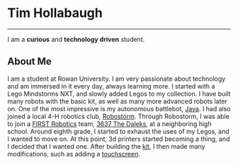 # Tim Hollabaugh
---

I am a **curious** and **technology driven** student.

## About Me

I am a student at Rowan University. I am very passionate about technology and am immersed in it every day, always learning more. I started with a Lego Mindstorms NXT, and slowly added Legos to my collection. I have built many robots with the basic kit, as well as many more advanced robots later on. One of the most impressive is my autonomous battlebot, [Java](battlebots.md#java). I had also joined a local 4-H robotics club, [Robostorm](robostorm.md). Through Robostorm, I was able to join a [FIRST Robotics](http://www.firstinspires.org/robotics/frc) team, [3637 The Daleks](daleks.md), at a neighboring high school. Around eighth grade, I started to exhaust the uses of my Legos, and I wanted to move on. At this point, 3d printers started becoming a thing, and I decided that I wanted one. After building the [kit](3dprinter.md), I then made many modifications, such as adding a [touchscreen](3dprinter.md#touchscreen).
